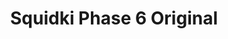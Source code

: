 ---
slug: squidki-phase-6-original
title: Squidki Phase 6 Original
description: "Squidki Phase 6 Original is an exciting online game. Play for free directly in your browser!"
icon: /images/new_mods/Sprunki Phase 6 Original.png
url: https://wowtbc.net/sprunkin/phase6-original/index.html
previewImage: /images/new_mods/Sprunki Phase 6 Original.png
type: new mods

# SEO配置
seo:
  title: "Squidki Phase 6 Original - Play Free Online Game | Fun Browser Games"
  description: "Squidki Phase 6 Original - Play this fun online game for free in your browser. No download required!"
  ogImage: "/images/new_mods/Sprunki Phase 6 Original.png"
  keywords: "squidki-phase-6-original, online game, browser game, free game, new mods game, play online"

videoUrls:
  - https://www.youtube.com/embed/example1
  - https://www.youtube.com/embed/example2

whyPlay:
  title: "Why Play Squidki Phase 6 Original?"
  items:
    - "Immersive Gameplay: Squidki Phase 6 Original offers an engaging and immersive gaming experience that will keep you entertained for hours"
    - "Challenging Levels: Test your skills with increasingly difficult challenges and obstacles"
    - "Beautiful Graphics: Enjoy stunning visuals and smooth animations that bring the game world to life"
    - "Regular Updates: New content and features are added regularly to keep the game fresh and exciting"
    - "Free to Play: Experience all the fun without spending a penny"
    - "Community Features: Connect with other players, share strategies, and compete for high scores"
    - "Cross-Platform: Play on any device with a web browser, no downloads required"

features:
  title: "Key Features of Squidki Phase 6 Original"
  image: "/images/new_mods/Sprunki Phase 6 Original.png"
  items:
    - "Intuitive Controls: Easy to learn controls make Squidki Phase 6 Original accessible for players of all skill levels"
    - "Multiple Game Modes: Enjoy various gameplay options that provide different challenges and experiences"
    - "Character Customization: Personalize your gaming experience with unique characters and items"
    - "Achievement System: Complete special tasks to earn rewards and recognition"
    - "Leaderboards: Compete with players worldwide and see who can achieve the highest scores"

characteristics:
  title: "Game Characteristics"
  image: "/images/new_mods/Sprunki Phase 6 Original.png"
  items:
    - "Genre: New mods game with elements of strategy and skill"
    - "Difficulty: Suitable for both casual gamers and those seeking a challenge"
    - "Play Time: Quick sessions or extended gameplay, depending on your preference"
    - "Art Style: Vibrant and engaging visuals that enhance the gaming experience"
    - "Sound Design: Immersive audio that complements the gameplay perfectly"

info: "Squidki Phase 6 Original is an exciting online game that offers players a unique and engaging gaming experience. With its intuitive controls, stunning visuals, and challenging gameplay, Squidki Phase 6 Original provides hours of entertainment for players of all ages and skill levels. Whether you're looking for a quick gaming session during a break or an extended play session, Squidki Phase 6 Original delivers an immersive experience that will keep you coming back for more. The game features multiple levels of increasing difficulty, ensuring that players are constantly challenged as they progress. With regular updates adding new content and features, Squidki Phase 6 Original remains fresh and exciting, providing endless entertainment options for its growing community of players."

howToPlayIntro: "Welcome to Squidki Phase 6 Original! This guide will walk you through the basics and help you master the game. Whether you're a beginner or looking to improve your skills, these tips and instructions will enhance your gaming experience."

howToPlaySteps:
  - title: "Getting Started"
    description: "Begin your Squidki Phase 6 Original adventure by familiarizing yourself with the controls. Use your keyboard or mouse to navigate through the game interface. The tutorial will guide you through the basic mechanics and help you understand the objectives."
  - title: "Understanding the Objectives"
    description: "In Squidki Phase 6 Original, your main goal is to progress through levels by completing specific objectives. Each level presents unique challenges that require different strategies and approaches."
  - title: "Mastering the Controls"
    description: "Practice using the controls to improve your precision and reaction time. Squidki Phase 6 Original requires quick reflexes and strategic thinking to overcome obstacles and defeat opponents."
  - title: "Utilizing Power-ups"
    description: "Collect power-ups throughout the game to enhance your abilities and overcome difficult challenges. Each power-up offers unique advantages that can be crucial for success."
  - title: "Developing Strategies"
    description: "As you progress in Squidki Phase 6 Original, develop effective strategies for different scenarios. Analyze patterns, anticipate challenges, and adapt your approach to maximize your performance."

faq:
  title: "Frequently Asked Questions about Squidki Phase 6 Original"
  items:
    - question: "Is Squidki Phase 6 Original free to play?"
      answer: "Yes, Squidki Phase 6 Original is completely free to play directly in your web browser. No downloads or purchases are required to enjoy the full game experience."
    - question: "Can I play Squidki Phase 6 Original on mobile devices?"
      answer: "Yes, Squidki Phase 6 Original is optimized for both desktop and mobile play. You can enjoy the game on any device with a web browser and internet connection."
    - question: "Are there any in-game purchases?"
      answer: "While Squidki Phase 6 Original is free to play, there may be optional in-game purchases available for cosmetic items or additional features that don't affect core gameplay."
    - question: "How often is Squidki Phase 6 Original updated?"
      answer: "The developers regularly update Squidki Phase 6 Original with new content, features, and improvements based on player feedback and game performance."
    - question: "Can I play Squidki Phase 6 Original offline?"
      answer: "Currently, Squidki Phase 6 Original requires an internet connection to play as it's a browser-based online game."
    - question: "Is Squidki Phase 6 Original suitable for children?"
      answer: "Yes, Squidki Phase 6 Original is designed to be family-friendly and suitable for players of all ages."
    - question: "How do I report bugs or issues?"
      answer: "If you encounter any problems while playing Squidki Phase 6 Original, you can report them through the game's support page or contact the developers directly through their website."
    - question: "Still Have Questions?"
      answer: "If you have additional questions about Squidki Phase 6 Original that aren't covered in this FAQ, please visit our support center or contact our customer service team for assistance."
---